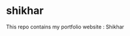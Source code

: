 # shikhar

This repo contains my portfolio website : <a hreaf = "shikhar-bajpai.github.io/shikhar">Shikhar</a>
